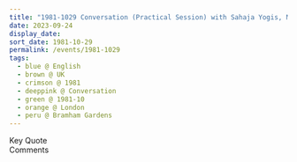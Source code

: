 ```yaml
---
title: "1981-1029 Conversation (Practical Session) with Sahaja Yogis, Meditation on Prāṇa and Māna, Āśhram, former Hotel, Bramham Gardens, Earl's Court, Kensington, London, UK"
date: 2023-09-24
display_date: 
sort_date: 1981-10-29
permalink: /events/1981-1029
tags:
  - blue @ English
  - brown @ UK
  - crimson @ 1981
  - deeppink @ Conversation
  - green @ 1981-10
  - orange @ London
  - peru @ Bramham Gardens
---
```


<wave-list>
  <list-title color="green" width="75">Key Quote</list-title>
  <list-item color="BlanchedAlmond"  width="200"></list-item>
  <list-item color="Lavender"></list-item>
  <list-item color="BlanchedAlmond"></list-item>
</wave-list>

<br>

<wave-list>
  <list-title color="green" width="75">Comments</list-title>
  <list-item color="BlanchedAlmond"  width="200"></list-item>
  <list-item color="Lavender"></list-item>
  <list-item color="BlanchedAlmond"></list-item>
</wave-list>